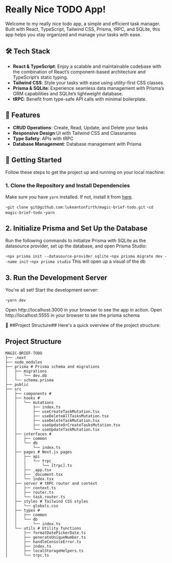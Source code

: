 # Really Nice TODO App!

Welcome to my really nice todo app, a simple and efficient task manager. Built with React, TypeScript, Tailwind CSS, Prisma, tRPC, and SQLite, this app helps you stay organized and manage your tasks with ease.

## 🛠️ Tech Stack

- **React & TypeScript**: Enjoy a scalable and maintainable codebase with the combination of React’s component-based architecture and TypeScript’s static typing.
- **Tailwind CSS**: Style your tasks with ease using utility-first CSS classes.
- **Prisma & SQLite**: Experience seamless data management with Prisma’s ORM capabilities and SQLite’s lightweight database.
- **tRPC**: Benefit from type-safe API calls with minimal boilerplate.

## 🌟 Features

- **CRUD Operations**: Create, Read, Update, and Delete your tasks
- **Responsive Design**:UI with Tailwind CSS and Classnames
- **Type Safety**: APIs with tRPC
- **Database Management**: Database management with Prisma

## 🚀 Getting Started

Follow these steps to get the project up and running on your local machine:

### 1. Clone the Repository and Install Dependencies

Make sure you have `yarn` installed. If not, install it from [here](https://classic.yarnpkg.com/en/docs/install/).

-`git clone git@github.com:lukeantonfirth/magic-brief-todo.git` 
-`cd magic-brief-todo` -`yarn`

## 2. Initialize Prisma and Set Up the Database

Run the following commands to initialize Prisma with SQLite as the datasource provider, set up the database, and open Prisma Studio:

-`npx prisma init --datasource-provider sqlite`
-`npx prisma migrate dev --name init`
-`npx prisma studio` This will open up a visual of the db

## 3. Run the Development Server

You're all set! Start the development server:

-`yarn dev`

Open http://localhost:3000 in your browser to see the app in action.
Open http://localhost:5555 in your browser to see the prisma schema

📂 ##Project Structure##
Here's a quick overview of the project structure:

## Project Structure

```plaintext
MAGIC-BRIEF-TODO
├── .next
├── node_modules
├── prisma # Prisma schema and migrations
│   ├── migrations
│   │   └── dev.db
│   └── schema.prisma
├── public
├── src
│   ├── components #
│   ├── hooks #
│   │   └── mutations
│   │       ├── index.ts
│   │       ├── useCreateTaskMutation.tsx
│   │       ├── useDeleteAllTasksMutation.tsx
│   │       ├── useDeleteTaskMutation.tsx
│   │       ├── useUpdateOrCreateTasksMutation.tsx
│   │       └── useUpdateTaskMutation.tsx
│   ├── interfaces #
│   │   ├── common
│   │   └── db
│   │       └── index.ts
│   ├── pages # Next.js pages
│   │   ├── api
│   │   │   └── trpc
│   │   │       └── [trpc].ts
│   │   ├── _app.tsx
│   │   ├── _document.tsx
│   │   └── index.tsx
│   ├── server # tRPC router and context
│   │   ├── context.ts
│   │   ├── router.ts
│   │   └── task.router.ts
│   ├── styles # Tailwind CSS styles
│   │   └── globals.css
│   ├── types #
│   │   ├── common
│   │   └── db
│   │       └── index.ts
│   └── utils # Utility functions
│       ├── formatDatePickerDate.ts
│       ├── generateUniqueNumber.ts
│       ├── handleConsoleError.ts
│       ├── index.ts
│       ├── localStorageHelpers.ts
│       └── trpc.ts
```
